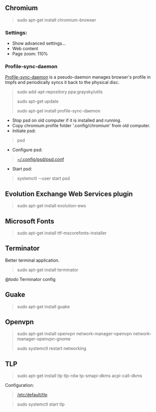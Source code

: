 ## Chromium
> sudo apt-get install chromium-browser

### Settings:

- Show advanced settings...
- Web content
- Page zoom: 110%

### Profile-sync-daemon
[Profile-sync-daemon](https://github.com/graysky2/profile-sync-daemon) is a pseudo-daemon manages browser's profile in
tmpfs and periodically syncs it back to the physical disc.

> sudo add-apt-repository ppa:graysky/utils
>
> sudo apt-get update
>
> sudo apt-get install profile-sync-daemon

- Stop psd on old computer if it is installed and running.
- Copy chromium profile folder '.config/chromium' from old computer.
- Initiate psd:

> psd

- Configure psd:

> [~/.config/psd/psd.conf](home/user/.config/psd/psd.conf)

- Start psd:

> systemctl --user start psd

## Evolution Exchange Web Services plugin
> sudo apt-get install evolution-ews

## Microsoft Fonts
> sudo apt-get install ttf-mscorefonts-installer

## Terminator
Better terminal application.
> sudo apt-get install terminator

@todo Terminator config

## Guake
> sudo apt-get install guake

## Openvpn
> sudo apt-get install openvpn network-manager-openvpn network-manager-openvpn-gnome
>
> sudo systemctl restart networking

## TLP
> sudo apt-get install tlp tlp-rdw tp-smapi-dkms acpi-call-dkms

Configuration:
> [/etc/default/tlp](etc/default/tlp)

> sudo systemctl start tlp
